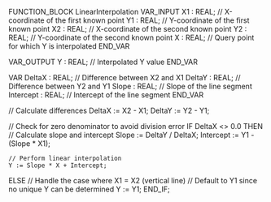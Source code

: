 FUNCTION_BLOCK LinearInterpolation
VAR_INPUT
    X1 : REAL; // X-coordinate of the first known point
    Y1 : REAL; // Y-coordinate of the first known point
    X2 : REAL; // X-coordinate of the second known point
    Y2 : REAL; // Y-coordinate of the second known point
    X : REAL;  // Query point for which Y is interpolated
END_VAR

VAR_OUTPUT
    Y : REAL; // Interpolated Y value
END_VAR

VAR
    DeltaX : REAL; // Difference between X2 and X1
    DeltaY : REAL; // Difference between Y2 and Y1
    Slope : REAL;  // Slope of the line segment
    Intercept : REAL; // Intercept of the line segment
END_VAR

// Calculate differences
DeltaX := X2 - X1;
DeltaY := Y2 - Y1;

// Check for zero denominator to avoid division error
IF DeltaX <> 0.0 THEN
    // Calculate slope and intercept
    Slope := DeltaY / DeltaX;
    Intercept := Y1 - (Slope * X1);
    
    // Perform linear interpolation
    Y := Slope * X + Intercept;
ELSE
    // Handle the case where X1 = X2 (vertical line)
    // Default to Y1 since no unique Y can be determined
    Y := Y1;
END_IF;



